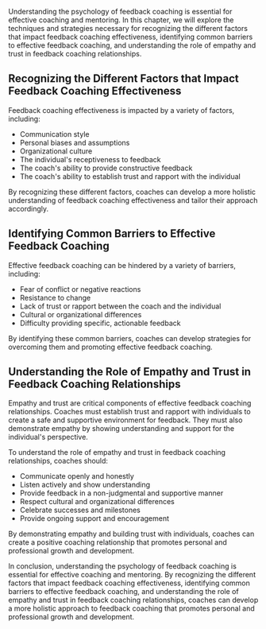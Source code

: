 
Understanding the psychology of feedback coaching is essential for effective coaching and mentoring. In this chapter, we will explore the techniques and strategies necessary for recognizing the different factors that impact feedback coaching effectiveness, identifying common barriers to effective feedback coaching, and understanding the role of empathy and trust in feedback coaching relationships.

Recognizing the Different Factors that Impact Feedback Coaching Effectiveness
-----------------------------------------------------------------------------

Feedback coaching effectiveness is impacted by a variety of factors, including:

* Communication style
* Personal biases and assumptions
* Organizational culture
* The individual's receptiveness to feedback
* The coach's ability to provide constructive feedback
* The coach's ability to establish trust and rapport with the individual

By recognizing these different factors, coaches can develop a more holistic understanding of feedback coaching effectiveness and tailor their approach accordingly.

Identifying Common Barriers to Effective Feedback Coaching
----------------------------------------------------------

Effective feedback coaching can be hindered by a variety of barriers, including:

* Fear of conflict or negative reactions
* Resistance to change
* Lack of trust or rapport between the coach and the individual
* Cultural or organizational differences
* Difficulty providing specific, actionable feedback

By identifying these common barriers, coaches can develop strategies for overcoming them and promoting effective feedback coaching.

Understanding the Role of Empathy and Trust in Feedback Coaching Relationships
------------------------------------------------------------------------------

Empathy and trust are critical components of effective feedback coaching relationships. Coaches must establish trust and rapport with individuals to create a safe and supportive environment for feedback. They must also demonstrate empathy by showing understanding and support for the individual's perspective.

To understand the role of empathy and trust in feedback coaching relationships, coaches should:

* Communicate openly and honestly
* Listen actively and show understanding
* Provide feedback in a non-judgmental and supportive manner
* Respect cultural and organizational differences
* Celebrate successes and milestones
* Provide ongoing support and encouragement

By demonstrating empathy and building trust with individuals, coaches can create a positive coaching relationship that promotes personal and professional growth and development.

In conclusion, understanding the psychology of feedback coaching is essential for effective coaching and mentoring. By recognizing the different factors that impact feedback coaching effectiveness, identifying common barriers to effective feedback coaching, and understanding the role of empathy and trust in feedback coaching relationships, coaches can develop a more holistic approach to feedback coaching that promotes personal and professional growth and development.
